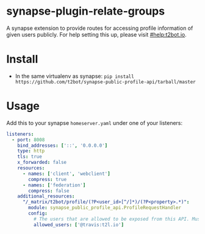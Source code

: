 # synapse-plugin-relate-groups
A synapse extension to provide routes for accessing profile information of given users publicly. For help setting this up, please visit [#help:t2bot.io](https://matrix.to/#/#help:t2bot.io).

# Install

* In the same virtualenv as synapse: `pip install https://github.com/t2bot/synapse-public-profile-api/tarball/master`

# Usage

Add this to your synapse `homeserver.yaml` under one of your listeners:

```yaml
listeners:
  - port: 8008
    bind_addresses: ['::', '0.0.0.0']
    type: http
    tls: true
    x_forwarded: false
    resources:
      - names: ['client', 'webclient']
        compress: true
      - names: ['federation']
        compress: false
    additional_resources:
      "/_matrix/t2bot/profile/(?P<user_id>[^/]*)/(?P<property>.*)":
        module: synapse_public_profile_api.ProfileRequestHandler
        config:
          # The users that are allowed to be exposed from this API. Must belong to your server.
          allowed_users: ['@travis:t2l.io']
```